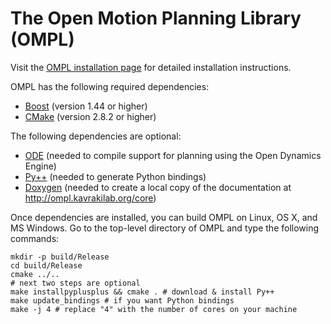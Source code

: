 The Open Motion Planning Library (OMPL)
=======================================

Visit the [OMPL installation page](http://ompl.kavrakilab.org/core/installation.html) for
detailed installation instructions.

OMPL has the following required dependencies:

* [Boost](http://www.boost.org) (version 1.44 or higher)
* [CMake](http://www.cmake.org) (version 2.8.2 or higher)

The following dependencies are optional:

* [ODE](http://ode.org) (needed to compile support for planning using the Open Dynamics Engine)
* [Py++](https://bitbucket.org/ompl/pyplusplus) (needed to generate Python bindings)
* [Doxygen](http://www.doxygen.org) (needed to create a local copy of the documentation at
  http://ompl.kavrakilab.org/core)

Once dependencies are installed, you can build OMPL on Linux, OS X,
and MS Windows. Go to the top-level directory of OMPL and type the
following commands:

    mkdir -p build/Release
    cd build/Release
    cmake ../..
    # next two steps are optional
    make installpyplusplus && cmake . # download & install Py++
    make update_bindings # if you want Python bindings
    make -j 4 # replace "4" with the number of cores on your machine
